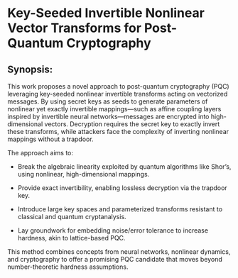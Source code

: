 # Key-Seeded Invertible Nonlinear Vector Transforms for Post-Quantum Cryptography

## Synopsis:
This work proposes a novel approach to post-quantum cryptography (PQC) leveraging key-seeded nonlinear invertible transforms acting on vectorized messages. By using secret keys as seeds to generate parameters of nonlinear yet exactly invertible mappings—such as affine coupling layers inspired by invertible neural networks—messages are encrypted into high-dimensional vectors. Decryption requires the secret key to exactly invert these transforms, while attackers face the complexity of inverting nonlinear mappings without a trapdoor.

The approach aims to:

* Break the algebraic linearity exploited by quantum algorithms like Shor’s, using nonlinear, high-dimensional mappings.

* Provide exact invertibility, enabling lossless decryption via the trapdoor key.

* Introduce large key spaces and parameterized transforms resistant to classical and quantum cryptanalysis.

* Lay groundwork for embedding noise/error tolerance to increase hardness, akin to lattice-based PQC.

This method combines concepts from neural networks, nonlinear dynamics, and cryptography to offer a promising PQC candidate that moves beyond number-theoretic hardness assumptions.